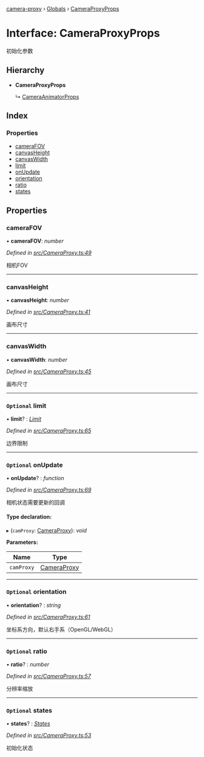 [camera-proxy](../README.md) › [Globals](../globals.md) › [CameraProxyProps](cameraproxyprops.md)

# Interface: CameraProxyProps

初始化参数

## Hierarchy

* **CameraProxyProps**

  ↳ [CameraAnimatorProps](cameraanimatorprops.md)

## Index

### Properties

* [cameraFOV](cameraproxyprops.md#camerafov)
* [canvasHeight](cameraproxyprops.md#canvasheight)
* [canvasWidth](cameraproxyprops.md#canvaswidth)
* [limit](cameraproxyprops.md#optional-limit)
* [onUpdate](cameraproxyprops.md#optional-onupdate)
* [orientation](cameraproxyprops.md#optional-orientation)
* [ratio](cameraproxyprops.md#optional-ratio)
* [states](cameraproxyprops.md#optional-states)

## Properties

###  cameraFOV

• **cameraFOV**: *number*

*Defined in [src/CameraProxy.ts:49](https://github.com/alibaba/camera-proxy/blob/b158ca3/src/CameraProxy.ts#L49)*

相机FOV

___

###  canvasHeight

• **canvasHeight**: *number*

*Defined in [src/CameraProxy.ts:41](https://github.com/alibaba/camera-proxy/blob/b158ca3/src/CameraProxy.ts#L41)*

画布尺寸

___

###  canvasWidth

• **canvasWidth**: *number*

*Defined in [src/CameraProxy.ts:45](https://github.com/alibaba/camera-proxy/blob/b158ca3/src/CameraProxy.ts#L45)*

画布尺寸

___

### `Optional` limit

• **limit**? : *[Limit](limit.md)*

*Defined in [src/CameraProxy.ts:65](https://github.com/alibaba/camera-proxy/blob/b158ca3/src/CameraProxy.ts#L65)*

边界限制

___

### `Optional` onUpdate

• **onUpdate**? : *function*

*Defined in [src/CameraProxy.ts:69](https://github.com/alibaba/camera-proxy/blob/b158ca3/src/CameraProxy.ts#L69)*

相机状态需要更新的回调

#### Type declaration:

▸ (`camProxy`: [CameraProxy](../classes/cameraproxy.md)): *void*

**Parameters:**

Name | Type |
------ | ------ |
`camProxy` | [CameraProxy](../classes/cameraproxy.md) |

___

### `Optional` orientation

• **orientation**? : *string*

*Defined in [src/CameraProxy.ts:61](https://github.com/alibaba/camera-proxy/blob/b158ca3/src/CameraProxy.ts#L61)*

坐标系方向，默认右手系（OpenGL/WebGL）

___

### `Optional` ratio

• **ratio**? : *number*

*Defined in [src/CameraProxy.ts:57](https://github.com/alibaba/camera-proxy/blob/b158ca3/src/CameraProxy.ts#L57)*

分辨率缩放

___

### `Optional` states

• **states**? : *[States](../globals.md#states)*

*Defined in [src/CameraProxy.ts:53](https://github.com/alibaba/camera-proxy/blob/b158ca3/src/CameraProxy.ts#L53)*

初始化状态
